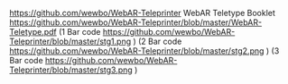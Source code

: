 https://github.com/wewbo/WebAR-Teleprinter
WebAR Teletype Booklet https://github.com/wewbo/WebAR-Teleprinter/blob/master/WebAR-Teletype.pdf
(1 Bar code https://github.com/wewbo/WebAR-Teleprinter/blob/master/stg1.png )
(2 Bar code https://github.com/wewbo/WebAR-Teleprinter/blob/master/stg2.png )
(3 Bar code https://github.com/wewbo/WebAR-Teleprinter/blob/master/stg3.png )
